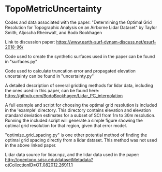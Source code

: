 # TopoMetricUncertainty
Codes and data associated with the paper: "Determining the Optimal Grid Resolution for Topographic Analysis on an Airborne Lidar Dataset" by Taylor Smith, Aljoscha Rheinwalt, and Bodo Bookhagen

Link to discussion paper: https://www.earth-surf-dynam-discuss.net/esurf-2018-96/

Code used to create the synthetic surfaces used in the paper can be found in "surfaces.py"

Code used to calculate truncation error and propagated elevation uncertainty can be found in "uncertainty.py"

A detailed description of several gridding methods for lidar data, including the ones used in this paper, can be found here: https://github.com/BodoBookhagen/Lidar_PC_interpolation

A full example and script for choosing the optimal grid resolution is included in the 'example' directory. This directory contains elevation and elevation standard deviation estimates for a subset of SCI from 1m to 30m resolution. Running the included script will generate a simple figure showing the optimal grid resolution for that region, given that error model.

"optimize_grid_spacing.py" is one other potential method of finding the optimal grid spacing directly from a lidar dataset. This method was not used in the above linked paper.

Lidar data source for lidar.npz, and the lidar data used in the paper: http://opentopo.sdsc.edu/datasetMetadata?otCollectionID=OT.082012.26911.1
